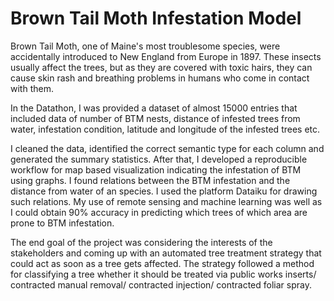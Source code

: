 # Brown Tail Moth Infestation Model


Brown Tail Moth, one of Maine's most troublesome species, were accidentally introduced to New England from Europe in 1897. These insects usually affect the trees, but as they are covered with toxic hairs, they can cause skin rash and breathing problems in humans who come in contact with them. 

In the Datathon, I was provided a dataset of almost 15000 entries that included data of number of BTM nests, distance of infested trees from water, infestation condition, latitude and longitude of the infested trees etc. 

I cleaned the data, identified the correct semantic type for each column and generated the summary statistics. After that, I developed a reproducible workflow for map based visualization indicating the infestation of BTM using graphs. I found relations between the BTM infestation and the distance from water of an species. I used the platform Dataiku for drawing such relations. My use of remote sensing and machine learning was well as I could obtain 90% accuracy in predicting which trees of which area are prone to BTM infestation.

The end goal of the project was considering the interests of the stakeholders and coming up with an automated tree treatment strategy that could act as soon as a tree gets affected. The strategy followed a method for classifying a tree whether it should be treated via public works inserts/ contracted manual removal/ contracted injection/ contracted foliar spray.
